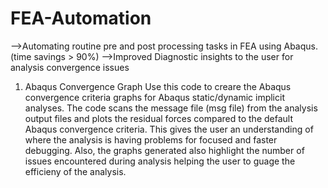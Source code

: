 # FEA-Automation
-->Automating routine pre and post processing tasks in FEA using Abaqus.(time savings > 90%)
-->Improved Diagnostic insights to the user for analysis convergence issues 

1. Abaqus Convergence Graph
Use this code to creare the Abaqus convergence criteria graphs for Abaqus static/dynamic implicit analyses. The code scans the message file (msg file) from the analysis output files and plots the residual forces compared to the default Abaqus convergence criteria. This gives the user an understanding of where the analysis is having problems for focused and faster debugging. Also, the graphs generated also highlight the number of issues encountered during analysis helping the user to guage the efficieny of the analysis.



